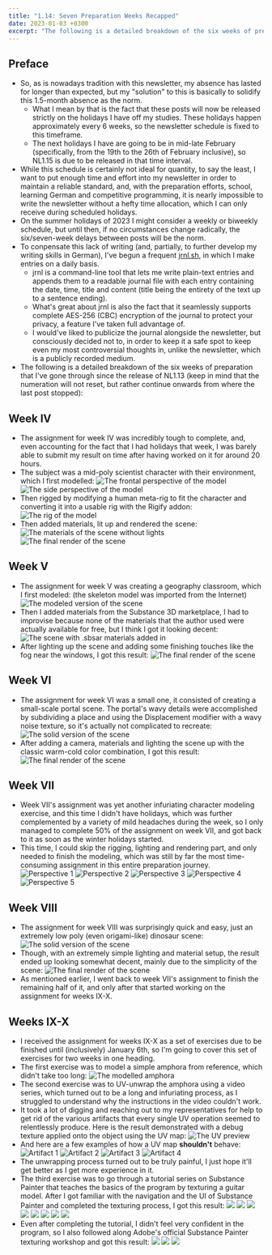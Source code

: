 ```yaml
---
title: "1.14: Seven Preparation Weeks Recapped"
date: 2023-01-03 +0300
excerpt: "The following is a detailed breakdown of the six weeks of preparation that I’ve gone through since the release of NL1.13..."
---
```


## Preface

- So, as is nowadays tradition with this newsletter, my absence has lasted for longer than expected, but my "solution" to this is basically to solidify this
  1.5-month absence as the norm.
    - What I mean by that is the fact that these posts will now be released strictly on the holidays I have off my studies. These holidays happen approximately
      every 6 weeks, so the newsletter schedule is fixed to this timeframe.
    - The next holidays I have are going to be in mid-late February (specifically, from the 19th to the 26th of February inclusive), so NL1.15 is due to be
      released in that time interval.
- While this schedule is certainly not ideal for quantity, to say the least, I want to put enough time and effort into my newsletter in order to maintain
  a reliable standard, and, with the preparation efforts, school, learning German and competitive programming, it is nearly impossible to write the newsletter
  without a hefty time allocation, which I can only receive during scheduled holidays.
- On the summer holidays of 2023 I might consider a weekly or biweekly schedule, but until then, if no circumstances change radically, the six/seven-week
  delays between posts will be the norm.
- To conpensate this lack of writing (and, partially, to further develop my writing skills in German), I've begun a frequent [jrnl.sh](https://jrnl.sh),
  in which I make entries on a daily basis.
    - jrnl is a command-line tool that lets me write plain-text entries and appends them to a readable journal file with each entry containing the date, time,
      title and content (title being the entirety of the text up to a sentence ending).
    - What's great about jrnl is also the fact that it seamlessly supports complete AES-256 (CBC) encryption of the journal to protect your privacy, a feature
      I've taken full advantage of.
    - I would've liked to publicize the journal alongside the newsletter, but consciously decided not to, in order to keep it a safe spot to keep even my most
      controversial thoughts in, unlike the newsletter, which is a publicly recorded medium.
- The following is a detailed breakdown of the six weeks of preparation that I've gone through since the release of NL1.13 (keep in mind that the numeration
  will not reset, but rather continue onwards from where the last post stopped):

## Week IV

- The assignment for week IV was incredibly tough to complete, and, even accounting for the fact that I had holidays that week, I was barely able to submit
  my result on time after having worked on it for around 20 hours.
- The subject was a mid-poly scientist character with their environment, which I first modelled:
![The frontal perspective of the model](/cdn/20230103/W4I1.png)
![The side perspective of the model](/cdn/20230103/W4I2.png)
- Then rigged by modifying a human meta-rig to fit the character and converting it into a usable rig with the Rigify addon:
![The rig of the model](/cdn/20230103/W4I3.png)
- Then added materials, lit up and rendered the scene:
![The materials of the scene without lights](/cdn/20230103/W4I4.png)
![The final render of the scene](/cdn/20230103/W4R.png)

## Week V

- The assignment for week V was creating a geography classroom, which I first modeled: (the skeleton model was imported from the Internet)
![The modeled version of the scene](/cdn/20230103/W5I1.png)
- Then I added materials from the Substance 3D marketplace, I had to improvise because none of the materials that the author used were actually available for
  free, but I think I got it looking decent:
![The scene with .sbsar materials added in](/cdn/20230103/W5I2.png)
- After lighting up the scene and adding some finishing touches like the fog near the windows, I got this result:
![The final render of the scene](/cdn/20230103/W5R.png)

## Week VI

- The assignment for week VI was a small one, it consisted of creating a small-scale portal scene. The portal's wavy details were accomplished by subdividing
  a place and using the Displacement modifier with a wavy noise texture, so it's actually not complicated to recreate:
![The solid version of the scene](/cdn/20230103/W6I1.png)
- After adding a camera, materials and lighting the scene up with the classic warm-cold color combination, I got this result:
![The final render of the scene](/cdn/20230103/W6R.png)

## Week VII

- Week VII's assignment was yet another infuriating character modeling exercise, and this time I didn't have holidays, which was further complemented by a
  variety of mild headaches during the week, so I only managed to complete 50% of the assignment on week VII, and got back to it as soon as the winter holidays
  started.
- This time, I could skip the rigging, lighting and rendering part, and only needed to finish the modeling, which was still by far the most time-consuming
  assignment in this entire preparation journey.
![Perspective 1](/cdn/20230103/W7I1.png)
![Perspective 2](/cdn/20230103/W7I2.png)
![Perspective 3](/cdn/20230103/W7I3.png)
![Perspective 4](/cdn/20230103/W7I4.png)
![Perspective 5](/cdn/20230103/W7I5.png)

## Week VIII

- The assignment for week VIII was surprisingly quick and easy, just an extremely low poly (even origami-like) dinosaur scene:
![The solid version of the scene](/cdn/20230103/W8I1.png)
- Though, with an extremely simple lighting and material setup, the result ended up looking somewhat decent, mainly due to the simplicity of the scene:
![The final render of the scene](/cdn/20230103/W8R.png)
- As mentioned earlier, I went back to week VII's assignment to finish the remaining half of it, and only after that started working on the assignment for
  weeks IX-X.

## Weeks IX-X

- I received the assignment for weeks IX-X as a set of exercises due to be finished until (inclusively) January 6th, so I'm going to cover this set of
  exercises for two weeks in one heading.
- The first exercise was to model a simple amphora from reference, which didn't take too long:
![The modelled amphora](/cdn/20230103/W9I1.png)
- The second exercise was to UV-unwrap the amphora using a video series, which turned out to be a long and infuriating process, as I struggled to understand
  why the instructions in the video couldn't work.
- It took a lot of digging and reaching out to my representatives for help to get rid of the various artifacts that every single UV operation seemed to
  relentlessly produce. Here is the result demonstrated with a debug texture applied onto the object using the UV map:
![The UV preview](/cdn/20230103/W9I2.png)
- And here are a few examples of how a UV map **shouldn't** behave:
![Artifact 1](/cdn/20230103/W9I3.png)
![Artifact 2](/cdn/20230103/W9I4.png)
![Artifact 3](/cdn/20230103/W9I5.png)
![Artifact 4](/cdn/20230103/W9I6.png)
- The unwrapping process turned out to be truly painful, I just hope it'll get better as I get more experience in it.
- The third exercise was to go through a tutorial series on Substance Painter that teaches the basics of the program by texturing a guitar model. After I got
  familiar with the navigation and the UI of Substance Painter and completed the texturing process, I got this result:
![](/cdn/20230103/W10I1.png)
![](/cdn/20230103/W10I2.png)
![](/cdn/20230103/W10I3.png)
![](/cdn/20230103/W10I4.png)
![](/cdn/20230103/W10I5.png)
![](/cdn/20230103/W10I6.png)
![](/cdn/20230103/W10I7.png)
![](/cdn/20230103/W10I8.png)
- Even after completing the tutorial, I didn't feel very confident in the program, so I also followed along Adobe's official Substance Painter texturing
  workshop and got this result:
![](/cdn/20230103/W10I9.png)
![](/cdn/20230103/W10I10.png)
![](/cdn/20230103/W10I11.png)
